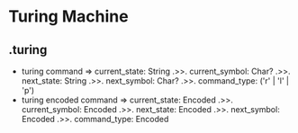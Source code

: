 # Turing Machine

## .turing

- turing command => current_state: String .>>. current_symbol: Char? .>>. next_state: String .>>. next_symbol: Char? .>>. command_type: ('r' | 'l' | 'p')
- turing encoded command => current_state: Encoded .>>. current_symbol: Encoded .>>. next_state: Encoded .>>. next_symbol: Encoded .>>. command_type: Encoded